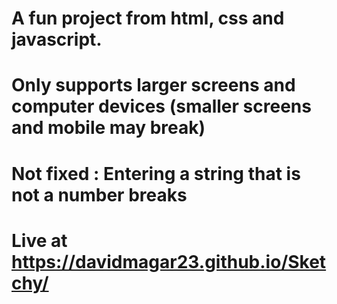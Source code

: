 # A fun project from html, css and javascript.

# Only supports larger screens and computer devices (smaller screens and mobile may break)

# Not fixed : Entering a string that is not a number breaks

# Live at https://davidmagar23.github.io/Sketchy/